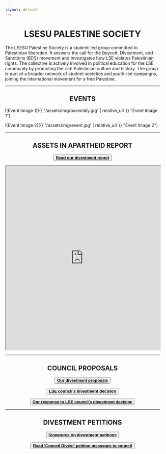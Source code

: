 ```yaml
---
layout: default
---
```


<h1 style="text-align: center;">LSESU PALESTINE SOCIETY</h1>

The LSESU Palestine Society is a student-led group committed to Palestinian liberation. It answers the call for the Boycott, Divestment, and Sanctions (BDS) movement and investigates how LSE violates Palestinian rights. The collective is actively involved in political education for the LSE community by promoting the rich Palestinian culture and history. The group is part of a broader network of student societies and youth-led campaigns, joining the international movement for a free Palestine.

---

<h2 style="text-align: center;">EVENTS</h2>

![Event Image 1]({{ '/assets/img/assembly.jpg' | relative_url }} "Event Image 1")

![Event Image 2]({{ '/assets/img/event.jpg' | relative_url }} "Event Image 2")

---

<h2 style="text-align: center;">ASSETS IN APARTHEID REPORT</h2>

<button style="display: block; margin: 0 auto;"><a href="https://lsepalestine.github.io/documents/LSESUPALESTINE-Assets-in-Apartheid-2024-Web.pdf" target="_blank"><strong style="color: black;">Read our divestment report</strong></a></button>

<iframe src="https://lsepalestine.github.io/documents/LSESUPALESTINE-Assets-in-Apartheid-2024-Web.pdf" width="100%" height="600px">
This browser does not support PDFs. Please download the PDF to view it: 
<a href="https://lsepalestine.github.io/documents/LSESUPALESTINE-Assets-in-Apartheid-2024-Web.pdf">Download PDF</a>.
</iframe>

---

<h2 style="text-align: center;">COUNCIL PROPOSALS</h2>

<button style="display: block; margin: 0 auto;"><a href="https://lsepalestine.github.io/documents/Divestment from Egregious Activities – Proposals for Council.pdf" target="_blank"><strong style="color: black;">Our divestment proposals</strong></a></button>

<button style="display: block; margin: 0 auto;"><a href="https://lsepalestine.github.io/documents/lse_council_response_to_calls_for_divestment_july24.pdf" target="_blank"><strong style="color: black;">LSE council's divestment decision</strong></a></button>

<button style="display: block; margin: 0 auto;"><a href="https://lsepalestine.github.io/documents/DivestmentResponse-Statement.pdf" target="_blank"><strong style="color: black;">Our response to LSE council's divestment decision</strong></a></button>

---

<h2 style="text-align: center;">DIVESTMENT PETITIONS</h2>

<button style="display: block; margin: 0 auto;"><a href="https://lsepalestine.github.io/documents/divestmentpetitions.pdf" target="_blank"><strong style="color: black;">Signatures on divestment petitions</strong></a></button>

<button style="display: block; margin: 0 auto;"><a href="https://lsepalestine.github.io/documents/Messages to Council.pdf" target="_blank"><strong style="color: black;">Read 'Council Divest' petition messages to council</strong></a></button>

